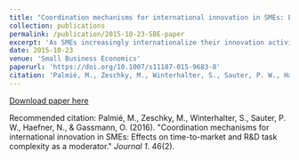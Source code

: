 ```yaml
---
title: "Coordination mechanisms for international innovation in SMEs: Effects on time-to-market and R&D task complexity as a moderator"
collection: publications
permalink: /publication/2015-10-23-SBE-paper
excerpt: 'As SMEs increasingly internationalize their innovation activities, our study strives to improve our understanding of the coordination mechanisms that SMEs can adopt to orchestrate these activities. Building on the evolutionary theory of organizations, we link three established coordination mechanisms (centralization, formalization, and socialization) to the time-to-market of SMEs’ product innovations. We also argue that the complexity of the internationalized R&D tasks moderates the relationship between the three coordination mechanisms and time-to-market. Survey data from 103 SMEs with international innovation activities broadly support our theoretical account. With respect to the main effects, our findings suggest that a high degree of centralization tends to prolong the time-to-market, whereas formalization tends to shorten it. The moderation results further indicate that centralization can become more beneficial when a firm internationalizes highly complex R&D tasks, while formalization tends to become less beneficial with increasing task complexity. Main and moderation effects with respect to socialization are inconclusive. We discuss the implications of these findings for the academic literature and management practice.'
date: 2015-10-23
venue: 'Small Business Economics'
paperurl: 'https://doi.org/10.1007/s11187-015-9683-8'
citation: 'Palmié, M., Zeschky, M., Winterhalter, S., Sauter, P. W., Haefner, N., & Gassmann, O. (2016). &quot;Coordination mechanisms for international innovation in SMEs: Effects on time-to-market and R&D task complexity as a moderator.&quot; <i>Small Business Economics</i>. 46(2).'
---
```


[Download paper here](https://www.alexandria.unisg.ch/244937/1/Palmie%20et%20al.%202015%20SBE.pdf)

Recommended citation: Palmié, M., Zeschky, M., Winterhalter, S., Sauter, P. W., Haefner, N., & Gassmann, O. (2016). "Coordination mechanisms for international innovation in SMEs: Effects on time-to-market and R&D task complexity as a moderator." <i>Journal 1</i>. 46(2).
